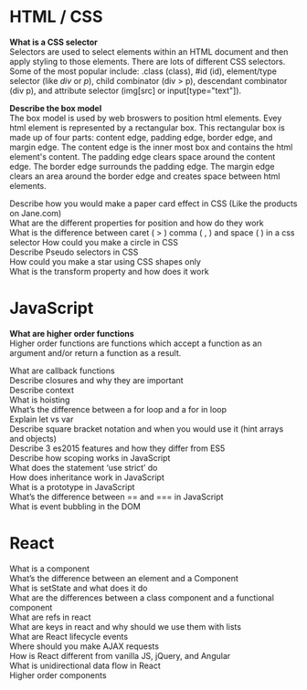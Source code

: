 # HTML / CSS
**What is a CSS selector**  
Selectors are used to select elements within an HTML document and then apply styling to those elements. There are lots of different CSS selectors. Some of the most popular include: .class (class), #id (id), element/type selector (like *div* or *p*), child combinator (div > p), descendant combinator (div p), and attribute selector (img[src] or input[type="text"]).

**Describe the box model**  
The box model is used by web broswers to position html elements. Evey html element is represented by a rectangular box. This rectangular box is made up of four parts: content edge, padding edge, border edge, and margin edge. The content edge is the inner most box and contains the html element's content. The padding edge clears space around the content edge. The border edge surrounds the padding edge. The margin edge clears an area around the border edge and creates space between html elements.  


Describe how you would make a paper card effect in CSS (Like the products on Jane.com)  
What are the different properties for position and how do they work  
What is the difference between caret ( > ) comma ( , ) and space (  ) in a css selector
How could you make a circle in CSS  
Describe Pseudo selectors in CSS  
How could you make a star using CSS shapes only  
What is the transform property and how does it work  

# JavaScript
**What are higher order functions**  
Higher order functions are functions which accept a function as an argument and/or return a function as a result.

What are callback functions  
Describe closures and why they are important  
Describe context  
What is hoisting  
What’s the difference between a for loop and a for in loop  
Explain let vs var  
Describe square bracket notation and when you would use it (hint arrays and objects)  
Describe 3 es2015 features and how they differ from ES5  
Describe how scoping works in JavaScript  
What does the statement ‘use strict’ do   
How does inheritance work in JavaScript  
What is a prototype in JavaScript  
What’s the difference between == and === in JavaScript  
What is event bubbling in the DOM  

# React
What is a component  
What’s the difference between an element and a Component  
What is setState and what does it do  
What are the differences between a class component and a functional component  
What are refs in react  
What are keys in react and why should we use them with lists  
What are React lifecycle events  
Where should you make AJAX requests  
How is React different from vanilla JS, jQuery, and Angular  
What is unidirectional data flow in React  
Higher order components  